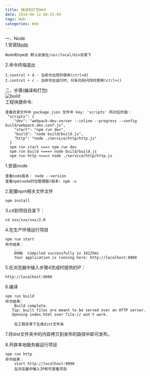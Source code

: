 ```yaml
---
title: 编译和打包Web
date: 2018-06-12 08:55:09
tags: Web
categories: Web
---
```


一、Node<br>
1.安装[Node](https://nodejs.org)<br>
	
	Node和npm会 默认安装在/usr/local/bin目录下
2.命令终端退出<br>

	1.control + d - 当命令出现时使用(ctrl+d)
	2.control + c - 当命令在运行时，只有光标闪烁时使用(ctrl+c)
二、步骤(编译和打包)<br>
![build](build.jpg)<br>
工程快捷命令:

	查看目录文件中 package.json 文件中 key: 'scripts' 所对应的值：
	 "scripts": {
	    "dev": "webpack-dev-server --inline --progress --config build/webpack.dev.conf.js",
	    "start": "npm run dev",
	    "build": "node build/build.js",
	    "http": "node ./service/http/http.js"
	  }
	  npm run start <==> npm run dev
	  npm run build <===> node build/build.js
	  npm run http <===> node ./service/http/http.js
1.安装node<br>

	查看node版本： node --version	
	查看npm(node的包管理器)版本: npm -v
2.配置npm相关文件文件
	
	npm install
3.cd到项目目录下：
	
	cd xxx/xxx/xxx/2.0
4.在生产环境运行项目
	
	npm run start
	命令结束：
		...
		DONE  Compiled successfully in 18125ms 
		Your application is running here: http://localhost:8080
5.在浏览器中输入步骤4完成时提供的IP：

	http://localhost:8080
6.编译
	
	npm run build
	命令结束:
		Build complete.
	   Tip: built files are meant to be served over an HTTP server.
	   Opening index.html over file:// won't work.
		
		在工程目录下生成dist文件夹
7.将dist文件夹中的内容拷贝到发布的路径中即可发布。

8.开辟本地服务器运行项目
	
	npm run http
	命令结束：
		start http://localhost:9090
		在浏览器中输入IP即可查看项目
